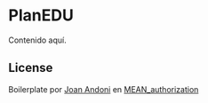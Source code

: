 # PlanEDU

Contenido aquí.

## License
Boilerplate por [Joan Andoni](https://github.com/JoanAndoni) en [MEAN_authorization](https://github.com/JoanAndoni/MEAN_authorization) 
